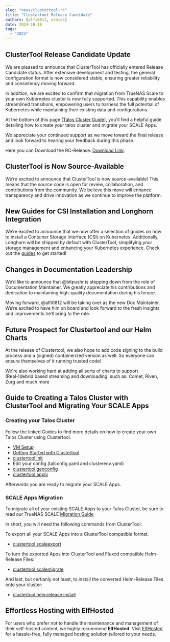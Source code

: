 ```yaml
---
slug: "news/clustertool-rc"
title: "Clustertool Release Candidate"
authors: [alfi0812, ornias]
date: 2024-10-16
tags:
  - "2024"
---
```


## ClusterTool Release Candidate Update

We are pleased to announce that ClusterTool has officially entered Release Candidate status.
After extensive development and testing, the general configuration format is now considered stable,
ensuring greater reliability and consistency moving forward.

In addition, we are excited to confirm that migration from TrueNAS Scale to your own Kubernetes cluster is now fully supported.
This capability enables streamlined transitions,
empowering users to harness the full potential of Kubernetes while maintaining their existing data and configurations.

At the bottom of this page ([Talos Cluster Guide](#guide-to-creating-a-talos-cluster-with-clustertool-and-migrating-your-scale-apps)),
you'll find a helpful guide detailing how to create your talos cluster and migrate your SCALE Apps.

We appreciate your continued support as we move toward the final release and look forward to hearing your feedback during this phase.

Here you can Download the RC-Release: [Download Link](https://github.com/truecharts/public/releases).

## ClusterTool is Now Source-Available

We’re excited to announce that ClusterTool is now source-available!
This means that the source code is open for review, collaboration, and contributions from the community.
We believe this move will enhance transparency and drive innovation as we continue to improve the platform.

## New Guides for CSI Installation and Longhorn Integration

We’re excited to announce that we now offer a selection of guides on how to install a Container Storage Interface (CSI) on Kubernetes.
Additionally, Longhorn will be shipped by default with ClusterTool, simplifying your storage management and enhancing your Kubernetes experience.
Check out the [guides](/clustertool/csi/) to get started!

## Changes in Documentation Leadership

We’d like to announce that @bitpushr is stepping down from the role of Documentation Maintainer.
We greatly appreciate his contributions and dedication to maintaining high-quality documentation during his tenure.

Moving forward, @alfi0812 will be taking over as the new Doc Maintainer.
We’re excited to have him on board and look forward to the fresh insights and improvements he’ll bring to the role.

## Future Prospect for Clustertool and our Helm Charts

At the release of Clustertool, we also hope to add code signing to the build process and a (signed) containerized version as well.
So everyone can ensure themselves of it running trusted code!

We're also working hard at adding all sorts of charts to support (Real-)debrid based streaming and downloading. such as: Comet, Riven, Zurg and much more

## Guide to Creating a Talos Cluster with ClusterTool and Migrating Your SCALE Apps

### Creating your Talos Cluster

Follow the linked Guides to find more details on how to create your own Talos Cluster using Clustertool.

- [VM Setup](/general/systemrequirements)
- [Getting Started with Clustertool](/clustertool/getting-started/)
- [clustertool init](/clustertool/commands/init/)
- Edit your config (talconfig.yaml and clusterenv.yaml)
- [clustertool genconfig](/clustertool/commands/genconfig/)
- [clustertool apply](/clustertool/commands/apply/)

Afterwards you are ready to migrate your SCALE Apps.

### SCALE Apps Migration

To migrate all of your existing SCALE Apps to your Talos Cluster, be sure to read our TrueNAS SCALE [Migration Guide](/clustertool/migrations/scale/)

In short, you will need the following commands from ClusterTool:

To export all your SCALE Apps into a ClusterTool compatible format.

- [clustertool scaleexport](/clustertool/commands/scale/export)

To turn the exported Apps into ClusterTool and Fluxcd compatible Helm-Release Files:

- [clustertool scalemigrate](clustertool/commands/scale/migrate/)

And last, but certianly not least, to install the converted Helm-Release Files onto your cluster:

- [clustertool helmrelease install](/clustertool/commands/helmrelease/install/)



## Effortless Hosting with ElfHosted

For users who prefer not to handle the maintenance and management of their self-hosted content, we highly recommend **ElfHosted**.
Visit [ElfHosted](http://elfhosted.com/) for a hassle-free, fully managed hosting solution tailored to your needs.
